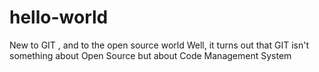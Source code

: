 # hello-world
New to GIT , and to the open source world
Well, it turns out that GIT isn't something about Open Source but about Code Management System
